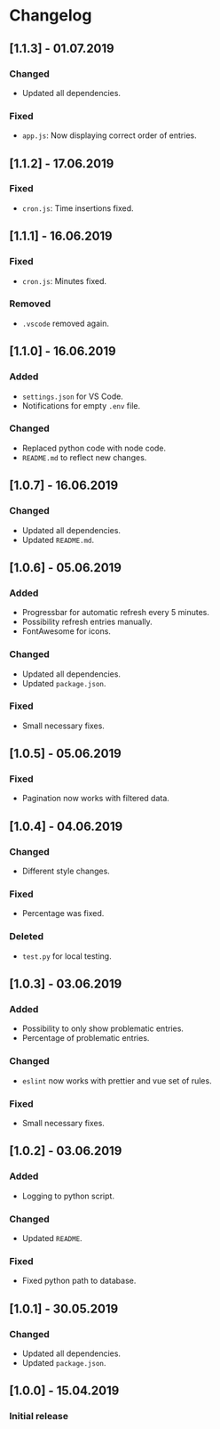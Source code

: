 # Changelog

## [1.1.3] - 01.07.2019

### Changed
- Updated all dependencies.

### Fixed
- `app.js`: Now displaying correct order of entries.

## [1.1.2] - 17.06.2019

### Fixed
- `cron.js`: Time insertions fixed.

## [1.1.1] - 16.06.2019

### Fixed
- `cron.js`: Minutes fixed.

### Removed
- `.vscode` removed again.

## [1.1.0] - 16.06.2019

### Added
- `settings.json` for VS Code.
- Notifications for empty `.env` file.

### Changed
- Replaced python code with node code.
- `README.md` to reflect new changes.


## [1.0.7] - 16.06.2019

### Changed
- Updated all dependencies.
- Updated `README.md`.


## [1.0.6] - 05.06.2019

### Added
- Progressbar for automatic refresh every 5 minutes.
- Possibility refresh entries manually.
- FontAwesome for icons.

### Changed
- Updated all dependencies.
- Updated `package.json`.

### Fixed
- Small necessary fixes.


## [1.0.5] - 05.06.2019

### Fixed
- Pagination now works with filtered data.


## [1.0.4] - 04.06.2019

### Changed
- Different style changes.

### Fixed
- Percentage was fixed.

### Deleted
- `test.py` for local testing.


## [1.0.3] - 03.06.2019

### Added
- Possibility to only show problematic entries.
- Percentage of problematic entries.

### Changed
- `eslint` now works with prettier and vue set of rules.

### Fixed
- Small necessary fixes.


## [1.0.2] - 03.06.2019

### Added
- Logging to python script.

### Changed
- Updated `README`.

### Fixed
- Fixed python path to database.

## [1.0.1] - 30.05.2019

### Changed
- Updated all dependencies.
- Updated `package.json`.


## [1.0.0] - 15.04.2019

### Initial release
